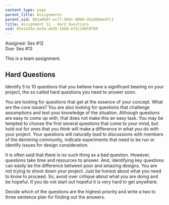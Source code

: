 ```yaml
---
content_type: page
parent_title: Assignments
parent_uid: 982a0b97-ecf7-969c-8006-d3ad694edfc1
title: Assignment 11 - Hard Questions
uid: 85a1a55a-be3a-ab16-16b8-ef2c199f8f60
---
```


Assigned: Ses #12  
Due: Ses #13

This is a team assignment.

Hard Questions
--------------

Identify 5 to 10 questions that you believe have a significant bearing on your project, the so called hard questions you need to answer soon.

You are looking for questions that get at the essence of your concept. What are the core issues? You are also looking for questions that challenge assumptions and test your knowledge of the situation. Although questions are easy to come up with, that does not make this an easy task. You may be tempted to choose the first several questions that come to your mind, but hold out for ones that you think will make a difference in what you do with your project. Your questions will naturally lead to discussions with members of the demining community, indicate experiments that need to be run or identify issues for design consideration.

It is often said that there is no such thing as a bad question. However, questions take time and resources to answer. And, identifying key questions can easily be the difference between poor and amazing designs. You are not trying to shoot down your project. Just be honest about what you need to know to proceed. So, avoid over critique about what you are doing and be hopeful. If you do not start out hopeful it is very hard to get anywhere.

Decide which of the questions are the highest priority and write a two to three sentence plan for finding out the answers.